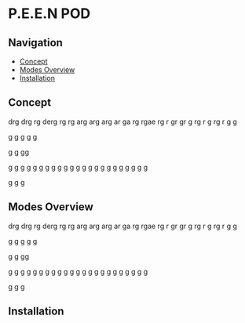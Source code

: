 # P.E.E.N POD

## Navigation
- [Concept](#Concept)
- [Modes Overview](#Modes-Overview)
- [Installation](#Installation)

## Concept
drg
drg
rg
derg
rg
rg
arg
arg
arg
ar
ga
rg
rgae
rg
r
gr
gr
g
rg
r
g
rg
r
g
g

g
g
g
g
g

g
g
gg

g
g
g
g
g
g
g
g
g
g
g
g
g
g
g
g
g
g
g
g
g
g
g

g
g
g
## Modes Overview
drg
drg
rg
derg
rg
rg
arg
arg
arg
ar
ga
rg
rgae
rg
r
gr
gr
g
rg
r
g
rg
r
g
g

g
g
g
g
g

g
g
gg

g
g
g
g
g
g
g
g
g
g
g
g
g
g
g
g
g
g
g
g
g
g
g

g
g
g
## Installation
